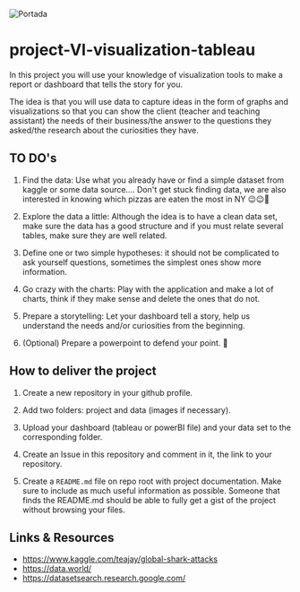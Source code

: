 ![Portada](https://github.com/Ironhack-data-bcn-feb-2023/project-VI-visualization-tableau/blob/main/images/Caso%20Microsoft.jpg)

# project-VI-visualization-tableau

In this project you will use your knowledge of visualization tools to make a report or dashboard that tells the story for you.

The idea is that you will use data to capture ideas in the form of graphs and visualizations so that you can show the client (teacher and teaching assistant) the needs of their business/the answer to the questions they asked/the research about the curiosities they have.


## TO DO's

1. Find the data: Use what you already have or find a simple dataset from kaggle or some data source....  Don't get stuck finding data, we are also interested in knowing which pizzas are eaten the most in NY 😉😉🍕

2. Explore the data a little: Although the idea is to have a clean data set, make sure the data has a good structure and if you must relate several tables, make sure they are well related.

3. Define one or two simple hypotheses: it should not be complicated to ask yourself questions, sometimes the simplest ones show more information.

4. Go crazy with the charts: Play with the application and make a lot of charts, think if they make sense and delete the ones that do not.

5. Prepare a storytelling: Let your dashboard tell a story, help us understand the needs and/or curiosities from the beginning.

6. (Optional) Prepare a powerpoint to defend your point. 💪

## How to deliver the project

1. Create a new repository in your github profile.

2. Add two folders: project and data (images if necessary).

3. Upload your dashboard (tableau or powerBI file) and your data set to the corresponding folder.

4. Create an Issue in this repository and comment in it, the link to your repository.

5. Create a `README.md` file on repo root with project documentation. Make sure to include as much useful information as possible. Someone that finds the README.md should be able to fully get a gist of the project without browsing your files.

## Links & Resources

- <https://www.kaggle.com/teajay/global-shark-attacks>
- <https://data.world/>
- <https://datasetsearch.research.google.com/>
